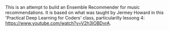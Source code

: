 This is an attempt to build an Ensemble Recommender for music recommendations. It is based on what was taught by 
Jermey Howard in this 'Practical Deep Learning for Coders' class, particularilly lessong 4: https://www.youtube.com/watch?v=V2h3IOBDvrA.
